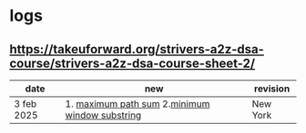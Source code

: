 # logs

## https://takeuforward.org/strivers-a2z-dsa-course/strivers-a2z-dsa-course-sheet-2/

| date       | new                                                                                                                                | revision |
| ---------- | ---------------------------------------------------------------------------------------------------------------------------------- | -------- |
| 3 feb 2025 | 1. [maximum path sum](src/trees//maximum_path_sum.rs) 2.[minimum window substring](src/sliding_window/minimum_window_substring.rs) | New York |
